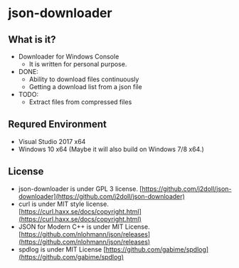 # json-downloader

## What is it?
- Downloader for Windows Console
	- It is written for personal purpose.
- DONE:
	- Ability to download files continuously
	- Getting a download list from a json file
- TODO:
	- Extract files from compressed files	

## Requred Environment
- Visual Studio 2017 x64
- Windows 10 x64 (Maybe it will also build on Windows 7/8 x64.)

## License
- json-downloader is under GPL 3 license. [https://github.com/j2doll/json-downloader](https://github.com/j2doll/json-downloader)
- curl is under MIT style license. [https://curl.haxx.se/docs/copyright.html](https://curl.haxx.se/docs/copyright.html)
- JSON for Modern C++ is under MIT License. [https://github.com/nlohmann/json/releases](https://github.com/nlohmann/json/releases)
- spdlog is under MIT License [https://github.com/gabime/spdlog](https://github.com/gabime/spdlog)
